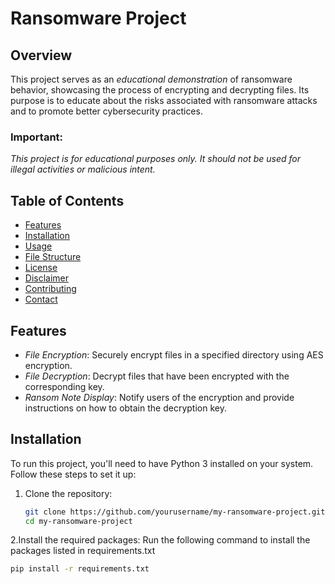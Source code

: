 # Ransomware Project
## Overview
This project serves as an *educational demonstration* of ransomware behavior, showcasing the process of encrypting and decrypting files. Its purpose is to educate about the risks associated with ransomware attacks and to promote better cybersecurity practices.

### Important: 
*This project is for educational purposes only. It should not be used for illegal activities or malicious intent.*

## Table of Contents
- [Features](#features)
- [Installation](#installation)
- [Usage](#usage)
- [File Structure](#file-structure)
- [License](#license)
- [Disclaimer](#disclaimer)
- [Contributing](#contributing)
- [Contact](#contact)

## Features
- *File Encryption*: Securely encrypt files in a specified directory using AES encryption.
- *File Decryption*: Decrypt files that have been encrypted with the corresponding key.
- *Ransom Note Display*: Notify users of the encryption and provide instructions on how to obtain the decryption key.

## Installation
To run this project, you'll need to have Python 3 installed on your system. Follow these steps to set it up:

1. Clone the repository:
   ```bash
   git clone https://github.com/yourusername/my-ransomware-project.git
   cd my-ransomware-project
   
2.Install the required packages:
Run the following command to install the packages listed in requirements.txt
```bash
pip install -r requirements.txt

